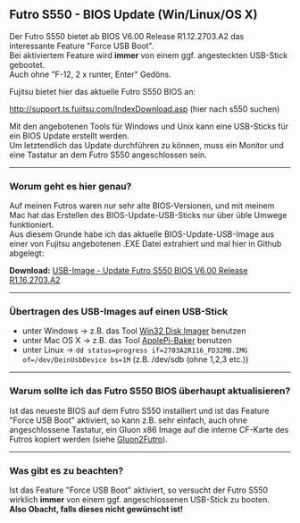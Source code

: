 ## Futro S550 - BIOS Update (Win/Linux/OS X)

Der Futro S550 bietet ab BIOS V6.00 Release R1.12.2703.A2 das interessante Feature "Force USB Boot".  
Bei aktiviertem Feature wird **immer** von einem ggf. angesteckten USB-Stick gebootet.  
Auch ohne "F-12, 2 x runter, Enter" Gedöns.

Fujitsu bietet hier das aktuelle Futro S550 BIOS an:

<http://support.ts.fujitsu.com/IndexDownload.asp> (hier nach s550 suchen)

Mit den angebotenen Tools für Windows und Unix kann eine USB-Sticks für ein BIOS Update erstellt werden.  
Um letztendlich das Update durchführen zu können, muss ein Monitor und eine Tastatur an dem Futro S550 angeschlossen sein.

---

### Worum geht es hier genau?

Auf meinen Futros waren nur sehr alte BIOS-Versionen, und mit meinem Mac hat das Erstellen des BIOS-Update-USB-Sticks nur über üble Umwege funktioniert.  
Aus diesem Grunde habe ich das aktuelle BIOS-Update-USB-Image aus einer von Fujitsu angebotenen .EXE Datei extrahiert und mal hier in Github abgelegt:  

**Download:** [USB-Image - Update Futro S550 BIOS V6.00 Release R1.16.2703.A2](https://raw.githubusercontent.com/oszilloskop/FutroS550BiosUpdate/master/2703A2R116_FD32MB.IMG)

---

### Übertragen des USB-Images auf einen USB-Stick

- unter Windows → z.B. das Tool [Win32 Disk Imager](http://sourceforge.net/projects/win32diskimager/) benutzen
- unter Mac OS X → z.B. das Tool [ApplePi-Baker](http://www.tweaking4all.com/hardware/raspberry-pi/macosx-apple-pi-baker) benutzen
- unter Linux → `dd status=progress if=2703A2R116_FD32MB.IMG of=/dev/DeinUsbDevice bs=1M` (z.B. /dev/sdb (ohne 1,2,3 etc.))

---

### Warum sollte ich das Futro S550 BIOS überhaupt aktualisieren?

Ist das neueste BIOS auf dem Futro S550 installiert und ist das Feature "Force USB Boot" aktiviert, so kann z.B. sehr einfach, auch ohne angeschlossene Tastatur, ein Gluon x86 Image auf die interne CF-Karte des Futros kopiert werden (siehe [Gluon2Futro](https://github.com/oszilloskop/Gluon2Futro)).

---

### Was gibt es zu beachten?

Ist das Feature "Force USB Boot" aktiviert, so versucht der Futro S550 wirklich **immer** von einem ggf. angeschlossenen USB-Stick zu booten.  
**Also Obacht, falls dieses nicht gewünscht ist!**
